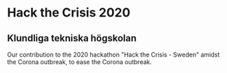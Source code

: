 # Hack the Crisis 2020
## Klundliga tekniska högskolan

Our contribution to the 2020 hackathon "Hack the Crisis - Sweden" amidst the Corona outbreak, to ease the Corona outbreak. 
